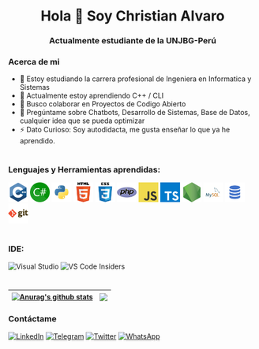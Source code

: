 <h1 align="center">Hola 👋 Soy Christian Alvaro</h1>
<h3 align="center">Actualmente estudiante de la UNJBG-Perú</h3>

### Acerca de mi

- 🔭 Estoy estudiando la carrera profesional de Ingeniera en Informatica y Sistemas
- 🌱 Actualmente estoy aprendiendo C++ / CLI
- 👯 Busco colaborar en Proyectos de Codigo Abierto
- 💬 Pregúntame sobre Chatbots, Desarrollo de Sistemas, Base de Datos, cualquier idea que se pueda optimizar
- ⚡ Dato Curioso: Soy autodidacta, me gusta enseñar lo que ya he aprendido.
#  
### Lenguajes y Herramientas aprendidas:
<code><img height="40" alt="cpp" src="https://raw.githubusercontent.com/github/explore/180320cffc25f4ed1bbdfd33d4db3a66eeeeb358/topics/cpp/cpp.png"></code>
<code><img height="40" alt="csharp" src="https://raw.githubusercontent.com/github/explore/80688e429a7d4ef2fca1e82350fe8e3517d3494d/topics/csharp/csharp.png"></code>
<code><img height="40" alt="python" src="https://raw.githubusercontent.com/github/explore/80688e429a7d4ef2fca1e82350fe8e3517d3494d/topics/python/python.png"></code>
<code><img height="40" alt="html5" src="https://raw.githubusercontent.com/github/explore/80688e429a7d4ef2fca1e82350fe8e3517d3494d/topics/html/html.png"></code>
<code><img height="40" alt="css" src="https://raw.githubusercontent.com/github/explore/80688e429a7d4ef2fca1e82350fe8e3517d3494d/topics/css/css.png"></code>
<code><img height="40" alt="php" src="https://raw.githubusercontent.com/github/explore/ccc16358ac4530c6a69b1b80c7223cd2744dea83/topics/php/php.png"></code>
<code><img height="40" alt="javascript" src="https://raw.githubusercontent.com/github/explore/80688e429a7d4ef2fca1e82350fe8e3517d3494d/topics/javascript/javascript.png"></code>
<code><img height="40" alt="typescript" src="https://raw.githubusercontent.com/github/explore/80688e429a7d4ef2fca1e82350fe8e3517d3494d/topics/typescript/typescript.png"></code>
<code><img height="40" alt="nodejs" src="https://raw.githubusercontent.com/github/explore/80688e429a7d4ef2fca1e82350fe8e3517d3494d/topics/nodejs/nodejs.png"></code>
<code><img height="40" alt="mysql" src="https://raw.githubusercontent.com/github/explore/80688e429a7d4ef2fca1e82350fe8e3517d3494d/topics/mysql/mysql.png"></code>
<code><img height="40" alt="sql" src="https://raw.githubusercontent.com/github/explore/80688e429a7d4ef2fca1e82350fe8e3517d3494d/topics/sql/sql.png"></code>
<code><img height="40" alt="git" src="https://raw.githubusercontent.com/github/explore/80688e429a7d4ef2fca1e82350fe8e3517d3494d/topics/git/git.png"></code>
#  
### IDE:
![Visual Studio](https://img.shields.io/badge/Visual%20Studio-5C2D91.svg?style=for-the-badge&logo=visual-studio&logoColor=white)
![VS Code Insiders](https://img.shields.io/badge/VS%20Code%20Insiders-35b393.svg?style=for-the-badge&logo=visual-studio-code&logoColor=white)

#  
| <a href="https://github.com/anuraghazra/github-readme-stats"><img align="center" src="https://github-readme-stats.vercel.app/api?username=ChristianChs&show_icons=true&include_all_commits=true&theme=buefy&hide_border=true" alt="Anurag's github stats" /></a> | <a href="https://github.com/anuraghazra/github-readme-stats"><img align="center" src="https://github-readme-stats.vercel.app/api/top-langs/?username=ChristianChs&layout=compact&theme=buefy&hide_border=true&langs_count=8" /></a> |
| ------------- | ------------- |

### Contáctame
[![LinkedIn](https://img.shields.io/badge/linkedin-%230077B5.svg?style=for-the-badge&logo=linkedin&logoColor=white)](https://www.linkedin.com/in/christianchs/)
[![Telegram](https://img.shields.io/badge/Telegram-2CA5E0?style=for-the-badge&logo=telegram&logoColor=white)](https://t.me/Chris_chs)
[![Twitter](https://img.shields.io/badge/Twitter-%231DA1F2.svg?style=for-the-badge&logo=Twitter&logoColor=white)](https://twitter.com/AlvaroChs99)
[![WhatsApp](https://img.shields.io/badge/WhatsApp-25D366?style=for-the-badge&logo=whatsapp&logoColor=white)](https://wa.link/1fb4mg)


<!-- https://github.com/Ileriayo/markdown-badges#badges
https://yushi95.medium.com/how-to-create-a-beautiful-readme-for-your-github-profile-36957caa711c
[![Gmail](https://img.shields.io/badge/Gmail-D14836?style=for-the-badge&logo=gmail&logoColor=white)]()-->
